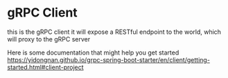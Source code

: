 # gRPC Client
this is the gRPC client
it will expose a RESTful endpoint to the world, which will proxy to the gRPC server

Here is some documentation that might help you get started
https://yidongnan.github.io/grpc-spring-boot-starter/en/client/getting-started.html#client-project